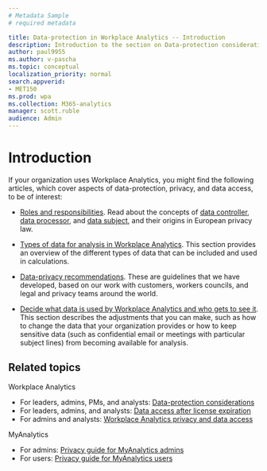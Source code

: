 ```yaml
---
# Metadata Sample
# required metadata

title: Data-protection in Workplace Analytics -- Introduction 
description: Introduction to the section on Data-protection considerations for Workplace Analytics
author: paul9955
ms.author: v-pascha
ms.topic: conceptual
localization_priority: normal 
search.appverid:
- MET150
ms.prod: wpa
ms.collection: M365-analytics
manager: scott.ruble
audience: Admin
---
```


# Introduction 

If your organization uses Workplace Analytics, you might find the following  articles, which cover aspects of data-protection, privacy, and data access, to be of interest:

 * [Roles and responsibilities](data-protection-considerations.md#roles-and-responsibilities). Read about the concepts of [data controller](data-protection-considerations.md#your-organizations-role-data-controller), [data processor](data-protection-considerations.md#microsofts-role-data-processor), and [data subject](data-protection-considerations.md#data-subject-and-personal-data), and their origins in European privacy law. 

 * [Types of data for analysis in Workplace Analytics](data-protection-considerations.md#types-of-data-for-analysis-in-workplace-analytics). This section provides an overview of the different types of data that can be included and used in calculations.  
 
 * [Data-privacy recommendations](data-protection-considerations.md#data-privacy-recommendations). These are guidelines that we have developed, based on our work with customers, workers councils, and legal and privacy teams around the world. 

 * [Decide what data is used by Workplace Analytics and who gets to see it](data-protection-considerations.md#decide-what-data-is-used-by-workplace-analytics-and-who-gets-to-see-it). This section describes the adjustments that you can make, such as how to change the data that your organization provides or how to keep sensitive data (such as confidential email or meetings with particular subject lines) from becoming available for analysis.  

## Related topics

Workplace Analytics
 * For leaders, admins, PMs, and analysts: [Data-protection considerations](data-protection-considerations.md)
 * For leaders, admins, and analysts: [Data access after license expiration](license-expiration.md)
 * For admins and analysts: [Workplace Analytics privacy and data access](Privacy-And-Data-Access.md)

MyAnalytics
 * For admins: [Privacy guide for MyAnalytics admins](../myanalytics/overview/privacy-guide.md)
 * For users: [Privacy guide for MyAnalytics users](../myanalytics/overview/privacy-guide-users.md)

